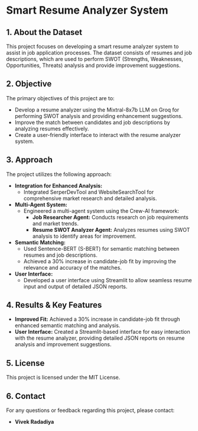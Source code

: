 # Smart Resume Analyzer System

## 1. About the Dataset
This project focuses on developing a smart resume analyzer system to assist in job application processes. The dataset consists of resumes and job descriptions, which are used to perform SWOT (Strengths, Weaknesses, Opportunities, Threats) analysis and provide improvement suggestions.

## 2. Objective
The primary objectives of this project are to:
- Develop a resume analyzer using the Mixtral-8x7b LLM on Groq for performing SWOT analysis and providing enhancement suggestions.
- Improve the match between candidates and job descriptions by analyzing resumes effectively.
- Create a user-friendly interface to interact with the resume analyzer system.

## 3. Approach
The project utilizes the following approach:
- **Integration for Enhanced Analysis:**
  - Integrated SerperDevTool and WebsiteSearchTool for comprehensive market research and detailed analysis.
- **Multi-Agent System:**
  - Engineered a multi-agent system using the Crew-AI framework:
    - **Job Researcher Agent:** Conducts research on job requirements and market trends.
    - **Resume SWOT Analyzer Agent:** Analyzes resumes using SWOT analysis to identify areas for improvement.
- **Semantic Matching:**
  - Used Sentence-BERT (S-BERT) for semantic matching between resumes and job descriptions.
  - Achieved a 30% increase in candidate-job fit by improving the relevance and accuracy of the matches.
- **User Interface:**
  - Developed a user interface using Streamlit to allow seamless resume input and output of detailed JSON reports.

## 4. Results & Key Features
- **Improved Fit:** Achieved a 30% increase in candidate-job fit through enhanced semantic matching and analysis.
- **User Interface:** Created a Streamlit-based interface for easy interaction with the resume analyzer, providing detailed JSON reports on resume analysis and improvement suggestions.

## 5. License
This project is licensed under the MIT License.

## 6. Contact
For any questions or feedback regarding this project, please contact:
- **Vivek Radadiya**
